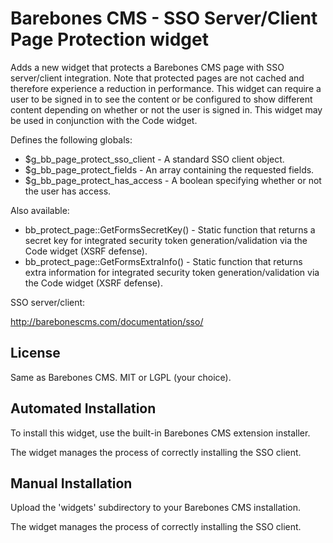 Barebones CMS - SSO Server/Client Page Protection widget
========================================================

Adds a new widget that protects a Barebones CMS page with SSO server/client integration.  Note that protected pages are not cached and therefore experience a reduction in performance.  This widget can require a user to be signed in to see the content or be configured to show different content depending on whether or not the user is signed in.  This widget may be used in conjunction with the Code widget.

Defines the following globals:

  * $g_bb_page_protect_sso_client - A standard SSO client object.
  * $g_bb_page_protect_fields - An array containing the requested fields.
  * $g_bb_page_protect_has_access - A boolean specifying whether or not the user has access.

Also available:

  * bb_protect_page::GetFormsSecretKey() - Static function that returns a secret key for integrated security token generation/validation via the Code widget (XSRF defense).
  * bb_protect_page::GetFormsExtraInfo() - Static function that returns extra information for integrated security token generation/validation via the Code widget (XSRF defense).

SSO server/client:

http://barebonescms.com/documentation/sso/

License
-------

Same as Barebones CMS.  MIT or LGPL (your choice).

Automated Installation
----------------------

To install this widget, use the built-in Barebones CMS extension installer.

The widget manages the process of correctly installing the SSO client.

Manual Installation
-------------------

Upload the 'widgets' subdirectory to your Barebones CMS installation.

The widget manages the process of correctly installing the SSO client.
